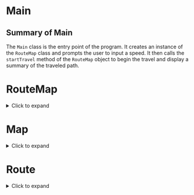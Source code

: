 # Main
## Summary of Main
The `Main` class is the entry point of the program. It creates an instance of the `RouteMap` class and prompts the user to input a speed. It then calls the `startTravel` method of the `RouteMap` object to begin the travel and display a summary of the traveled path.


# RouteMap
<details>
<summary>Click to expand</summary>

## Summary
The `RouteMap` class is responsible for managing the routes and providing a method to start the travel. It uses the `Map` class to get the starting position and calculates the travel path based on the chosen routes and speed.

### Example Usage
```java
RouteMap routeMap = new RouteMap();
routeMap.startTravel(60);
```

## Code Analysis
### Main functionalities
- The `RouteMap` class manages the routes and provides a method to start the travel.
- It uses the `Map` class to get the starting position.
- It calculates the travel path based on the chosen routes and speed.
- It prints a summary of the travel including the path, distance, speed, and estimated time of arrival.
___
### Methods
- `startTravel(double speed)`: Starts the travel by finding the routes and printing the travel summary.
- `findRoutes(Route route, String path, double totalDistance, double speed)`: Recursively finds the routes and builds the travel path.
- `calculateTime(double distance, double speed)`: Calculates the estimated time of arrival based on the distance and speed.
- `getInput(String instructions)`: Gets user input for choosing the preferred route.
- `crossRoadsAhead(Route route)`: Checks if there are two routes available at the current location.
- `noRoutesAhead(Route route)`: Checks if there are no routes available at the current location.
- `leftRouteIsAvailable(Route route)`: Checks if the left route is available at the current location.
- `rightRouteIsAvailable(Route route)`: Checks if the right route is available at the current location.
___
### Fields
- `start`: The starting route of the travel.
- `map`: An instance of the `Map` class to get the starting position.
- `scan`: A `Scanner` object for getting user input.
___

</details>

# Map
<details>
<summary>Click to expand</summary>

## Summary
The `Map` class represents a map with routes between different locations. It initializes the map with a starting position and sets up the paths between the locations.

## Example Usage
```java
Map map = new Map();
Route startingPosition = map.getStartingPosition();
System.out.println(startingPosition.getPlaceName()); // Output: Cebu City
```

## Code Analysis
### Main functionalities
The main functionality of the `Map` class is to represent a map with routes between different locations. It initializes the map with a starting position and sets up the paths between the locations.
___
### Methods
- `Map()`: Initializes the map with a starting position and sets up the paths between the locations.
- `getStartingPosition()`: Returns the starting position of the map.
___
### Fields
- `startingPosition`: Represents the starting position of the map.
___

</details>

# Route
<details>
<summary>Click to expand</summary>

## Summary
The `Route` class represents a route with a place name and distance. It also has references to the left and right routes.

## Example Usage
```java
// Creating a new route
Route route = new Route("City A", 10.5);

// Getting the place name and distance of the route
String placeName = route.getPlaceName();
double distance = route.getDistance();

// Setting the left and right routes
Route leftRoute = new Route("City B", 5.2);
Route rightRoute = new Route("City C", 7.8);
route.setLeftRoute(leftRoute);
route.setRightRoute(rightRoute);

// Getting the left and right routes
Route left = route.getLeftRoute();
Route right = route.getRightRoute();
```

## Code Analysis
### Main functionalities
The `Route` class allows creating routes with a place name and distance. It also provides methods to get and set the left and right routes.
___
### Methods
- `Route(String placeName, double distance)`: Constructor that initializes a route with the given place name and distance.
- `getPlaceName()`: Returns the place name of the route.
- `getDistance()`: Returns the distance of the route.
- `getLeftRoute()`: Returns the left route of the current route.
- `getRightRoute()`: Returns the right route of the current route.
- `setLeftRoute(Route leftRoute)`: Sets the left route of the current route.
- `setRightRoute(Route rightRoute)`: Sets the right route of the current route.
___
### Fields
- `placeName`: A string representing the name of the place.
- `distance`: A double representing the distance of the route.
- `leftRoute`: A reference to the left route.
- `rightRoute`: A reference to the right route.
___
